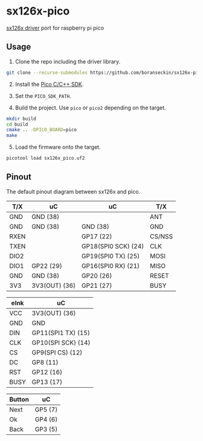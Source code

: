 # sx126x-pico

[sx126x driver](https://github.com/Lora-net/sx126x_driver/) port for raspberry pi pico

## Usage

1. Clone the repo including the driver library.

```bash
git clone --recurse-submodules https://github.com/boranseckin/sx126x-pico.git
```

2. Install the [Pico C/C++ SDK](https://www.raspberrypi.com/documentation/microcontrollers/c_sdk.html).

3. Set the `PICO_SDK_PATH`.

4. Build the project. Use `pico` or `pico2` depending on the target.

```bash
mkdir build
cd build
cmake .. -DPICO_BOARD=pico
make
```

5. Load the firmware onto the target.

```bash
picotool load sx126x_pico.uf2
```

## Pinout

The default pinout diagram between sx126x and pico.

| T/X  | uC            | uC                  | T/X    |
| ---- | ------------- | ------------------- | ------ |
| GND  | GND (38)      |                     | ANT    |
| GND  | GND (38)      | GND (38)            | GND    |
| RXEN |               | GP17 (22)           | CS/NSS |
| TXEN |               | GP18(SPI0 SCK) (24) | CLK    |
| DIO2 |               | GP19(SPI0 TX) (25)  | MOSI   |
| DIO1 | GP22 (29)     | GP16(SPI0 RX) (21)  | MISO   |
| GND  | GND (38)      | GP20 (26)           | RESET  |
| 3V3  | 3V3(OUT) (36) | GP21 (27)           | BUSY   |

| eInk | uC                 |
| ---- | ------------------ |
| VCC  | 3V3(OUT) (36)      |
| GND  | GND                |
| DIN  | GP11(SPI1 TX) (15) |
| CLK  | GP10(SPI SCK) (14) |
| CS   | GP9(SPI CS) (12)   |
| DC   | GP8 (11)           |
| RST  | GP12 (16)          |
| BUSY | GP13 (17)          |

| Button | uC      |
| ------ | ------- |
| Next   | GP5 (7) |
| Ok     | GP4 (6) |
| Back   | GP3 (5) |
